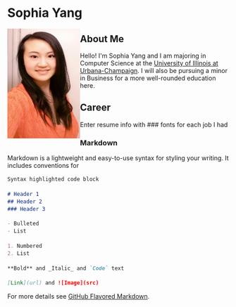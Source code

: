 # Sophia Yang

<img align="left" src="Headshot.jpg" width="165" height="250" />

## About Me

Hello! I'm Sophia Yang and I am majoring in Computer Science at the [University of Illinois at Urbana-Champaign](https://cs.illinois.edu). I will also be pursuing a minor in Business for a more well-rounded education here. 

## Career

Enter resume info with ### fonts for each job I had

### Markdown

Markdown is a lightweight and easy-to-use syntax for styling your writing. It includes conventions for

```markdown
Syntax highlighted code block

# Header 1
## Header 2
### Header 3

- Bulleted
- List

1. Numbered
2. List

**Bold** and _Italic_ and `Code` text

[Link](url) and ![Image](src)
```

For more details see [GitHub Flavored Markdown](https://guides.github.com/features/mastering-markdown/).
